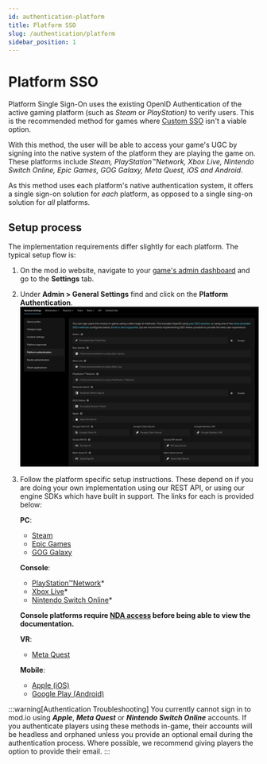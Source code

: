 ```yaml
---
id: authentication-platform
title: Platform SSO
slug: /authentication/platform
sidebar_position: 1
---
```


# Platform SSO

Platform Single Sign-On uses the existing OpenID Authentication of the active gaming platform (such as *Steam* or *PlayStation)* to verify users. This is the recommended method for games where [Custom SSO](/authentication/openid) isn't a viable option.

With this method, the user will be able to access your game's UGC by signing into the native system of the platform they are playing the game on. These platforms include *Steam, PlayStation™Network, Xbox Live, Nintendo Switch Online, Epic Games, GOG Galaxy, Meta Quest, iOS and Android*.

As this method uses each platform's native authentication system, it offers a single sign-on solution for *each* platform, as opposed to a single sing-on solution for *all* platforms.

## Setup process

The implementation requirements differ slightly for each platform. The typical setup flow is:

1. On the mod.io website, navigate to your [game's admin dashboard](https://mod.io/content) and go to the **Settings** tab.

2. Under **Admin > General Settings** find and click on the **Platform Authentication**.
![platform-authentication-settings.png](img/platform-authentication-settings.png)

3. Follow the platform specific setup instructions. These depend on if you are doing your own implementation using our REST API, or using our engine SDKs which have built in support. The links for each is provided below:

    **PC**:
    - [Steam](/platforms/steam/authentication)
    - [Epic Games](/platforms/epic/authentication)
    - [GOG Galaxy](/platforms/gog/authentication)

    **Console**:
    - [PlayStation™Network](https://docs.mod.io/partners/ps5/authentication)* 
    - [Xbox Live](https://docs.mod.io/partners/xbox/authentication)*
    - [Nintendo Switch Online](https://docs.mod.io/partners/switch/authentication)*

    **Console platforms require [NDA access](/platforms/console-sdks) before being able to view the documentation.**

    **VR**:
    - [Meta Quest](/platforms/meta/authentication)

    **Mobile**:
    - [Apple (iOS)](/platforms/apple/authentication)
    - [Google Play (Android)](/platforms/google/authentication)

:::warning[Authentication Troubleshooting]
You currently cannot sign in to mod.io using ***Apple***, ***Meta Quest*** or ***Nintendo Switch Online*** accounts. If you authenticate players using these methods in-game, their accounts will be headless and orphaned unless you provide an optional email during the authentication process. Where possible, we recommend giving players the option to provide their email.
:::

